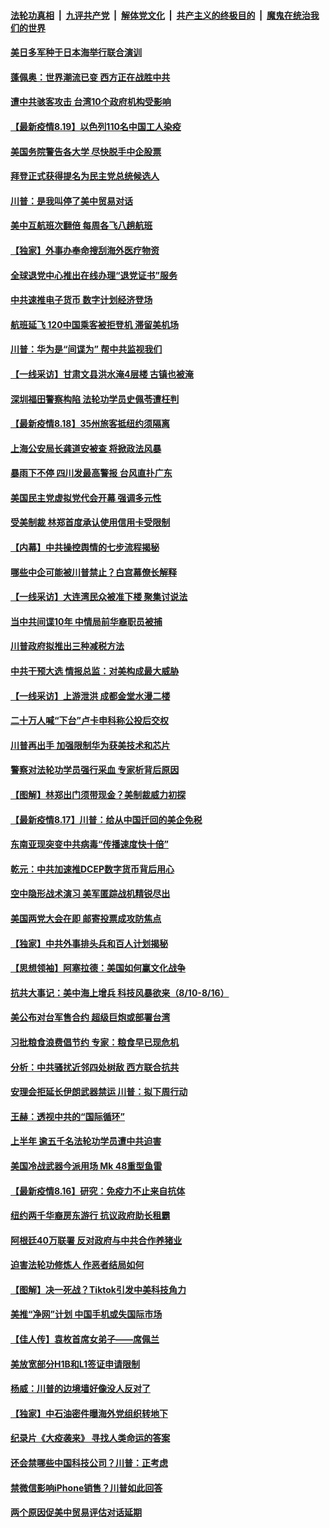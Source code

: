 

####  [法轮功真相](../../../../basic/blob/master/README.md?t=08192302) &nbsp;|&nbsp; [九评共产党](../../../../9ping.md/blob/master/README.md?t=08192302) &nbsp;|&nbsp; [解体党文化](../../../../jtdwh.md/blob/master/README.md?t=08192302)  &nbsp;|&nbsp; [共产主义的终极目的](../../../../gczydzjmd.md/blob/master/README.md?t=08192302) &nbsp;|&nbsp; [魔鬼在统治我们的世界](../../../../mgztzwmdsj.md/blob/master/README.md?t=08192302) 

#### [美日多军种于日本海举行联合演训](../pages/nf4514/n12342465.md?t=08192302) 

#### [蓬佩奥：世界潮流已变 西方正在战胜中共](../pages/nf4514/n12342345.md?t=08192302) 

#### [遭中共骇客攻击 台湾10个政府机构受影响](../pages/nf4514/n12342135.md?t=08192302) 

#### [【最新疫情8.19】以色列110名中国工人染疫](../pages/nf4514/n12341064.md?t=08192302) 

#### [美国务院警告各大学 尽快脱手中企股票](../pages/nf4514/n12341791.md?t=08192302) 

#### [拜登正式获得提名为民主党总统候选人](../pages/nf4514/n12341732.md?t=08192302) 

#### [川普：是我叫停了美中贸易对话](../pages/nf4514/n12341182.md?t=08192302) 

#### [美中互航班次翻倍 每周各飞八趟航班](../pages/nf4514/n12341619.md?t=08192302) 

#### [【独家】外事办奉命搜刮海外医疗物资](../pages/nf4514/n12302020.md?t=08192302) 

#### [全球退党中心推出在线办理“退党证书”服务](../pages/nf4514/n12341202.md?t=08192302) 

#### [中共速推电子货币 数字计划经济登场](../pages/nf4514/n12341038.md?t=08192302) 

#### [航班延飞 120中国乘客被拒登机 滞留美机场](../pages/nf4514/n12340952.md?t=08192302) 

#### [川普：华为是“间谍为” 帮中共监视我们](../pages/nf4514/n12340693.md?t=08192302) 

#### [【一线采访】甘肃文县洪水淹4层楼 古镇也被淹](../pages/nf4514/n12340466.md?t=08192302) 

#### [深圳福田警察构陷 法轮功学员史佩苓遭枉判](../pages/nf4514/n12339902.md?t=08192302) 

#### [【最新疫情8.18】35州旅客抵纽约须隔离](../pages/nf4514/n12338709.md?t=08192302) 

#### [上海公安局长龚道安被查 将掀政法风暴](../pages/nf4514/n12339413.md?t=08192302) 

#### [暴雨下不停 四川发最高警报 台风直扑广东](../pages/nf4514/n12339023.md?t=08192302) 

#### [美国民主党虚拟党代会开幕 强调多元性](../pages/nf4514/n12339567.md?t=08192302) 

#### [受美制裁 林郑首度承认使用信用卡受限制](../pages/nf4514/n12339091.md?t=08192302) 

#### [【内幕】中共操控舆情的七步流程揭秘](../pages/nf4514/n12330373.md?t=08192302) 

#### [哪些中企可能被川普禁止？白宫幕僚长解释](../pages/nf4514/n12338315.md?t=08192302) 

#### [【一线采访】大连湾民众被准下楼 聚集讨说法](../pages/nf4514/n12338501.md?t=08192302) 

#### [当中共间谍10年 中情局前华裔职员被捕](../pages/nf4514/n12338447.md?t=08192302) 

#### [川普政府拟推出三种减税方法](../pages/nf4514/n12337962.md?t=08192302) 

#### [中共干预大选 情报总监：对美构成最大威胁](../pages/nf4514/n12338090.md?t=08192302) 

#### [【一线采访】上游泄洪 成都金堂水漫二楼](../pages/nf4514/n12337783.md?t=08192302) 

#### [二十万人喊“下台”卢卡申科称公投后交权](../pages/nf4514/n12337622.md?t=08192302) 

#### [川普再出手 加强限制华为获美技术和芯片](../pages/nf4514/n12337640.md?t=08192302) 

#### [警察对法轮功学员强行采血 专家析背后原因](../pages/nf4514/n12334786.md?t=08192302) 

#### [【图解】林郑出门须带现金？美制裁威力初探](../pages/nf4514/n12337673.md?t=08192302) 

#### [【最新疫情8.17】川普：给从中国迁回的美企免税](../pages/nf4514/n12332279.md?t=08192302) 

#### [东南亚现突变中共病毒“传播速度快十倍”](../pages/nf4514/n12337034.md?t=08192302) 

#### [乾元：中共加速推DCEP数字货币背后用心](../pages/nf4514/n12336117.md?t=08192302) 

#### [空中隐形战术演习 美军匿踪战机精锐尽出](../pages/nf4514/n12336457.md?t=08192302) 

#### [美国两党大会在即 邮寄投票成攻防焦点](../pages/nf4514/n12336200.md?t=08192302) 

#### [【独家】中共外事排头兵和百人计划揭秘](../pages/nf4514/n12326588.md?t=08192302) 

#### [【思想领袖】阿塞拉德：美国如何赢文化战争](../pages/nf4514/n12033664.md?t=08192302) 

#### [抗共大事记：美中海上增兵 科技风暴欲来（8/10-8/16）](../pages/nf4514/n12335592.md?t=08192302) 

#### [美公布对台军售合约 超级巨炮或部署台湾](../pages/nf4514/n12335764.md?t=08192302) 

#### [习批粮食浪费倡节约 专家：粮食早已现危机](../pages/nf4514/n12335669.md?t=08192302) 

#### [分析：中共骚扰近邻四处树敌 西方联合抗共](../pages/nf4514/n12332290.md?t=08192302) 

#### [安理会拒延长伊朗武器禁运 川普：拟下周行动](../pages/nf4514/n12335499.md?t=08192302) 

#### [王赫：透视中共的“国际循环”](../pages/nf4514/n12334670.md?t=08192302) 

#### [上半年 逾五千名法轮功学员遭中共迫害](../pages/nf4514/n12263300.md?t=08192302) 

#### [美国冷战武器今派用场 Mk 48重型鱼雷](../pages/nf4514/n12335354.md?t=08192302) 

#### [【最新疫情8.16】研究：免疫力不止来自抗体](../pages/nf4514/n12332258.md?t=08192302) 

#### [纽约两千华裔房东游行 抗议政府助长租霸](../pages/nf4514/n12335391.md?t=08192302) 

#### [阿根廷40万联署 反对政府与中共合作养猪业](../pages/nf4514/n12335349.md?t=08192302) 

#### [迫害法轮功修炼人 作恶者结局如何](../pages/nf4514/n12330331.md?t=08192302) 

#### [【图解】决一死战？Tiktok引发中美科技角力](../pages/nf4514/n12333838.md?t=08192302) 

#### [美推“净网”计划 中国手机或失国际市场](../pages/nf4514/n12318196.md?t=08192302) 

#### [【佳人传】袁枚首席女弟子——席佩兰](../pages/nf4514/n12331993.md?t=08192302) 

#### [美放宽部分H1B和L1签证申请限制](../pages/nf4514/n12334286.md?t=08192302) 

#### [杨威：川普的边境墙好像没人反对了](../pages/nf4514/n12334302.md?t=08192302) 

#### [【独家】中石油密件曝海外党组织转地下](../pages/nf4514/n12332073.md?t=08192302) 

#### [纪录片《大疫袭来》 寻找人类命运的答案](../pages/nf4514/n12312005.md?t=08192302) 

#### [还会禁哪些中国科技公司？川普：正考虑](../pages/nf4514/n12334133.md?t=08192302) 

#### [禁微信影响iPhone销售？川普如此回答](../pages/nf4514/n12333954.md?t=08192302) 

#### [两个原因促美中贸易评估对话延期](../pages/nf4514/n12333836.md?t=08192302) 

